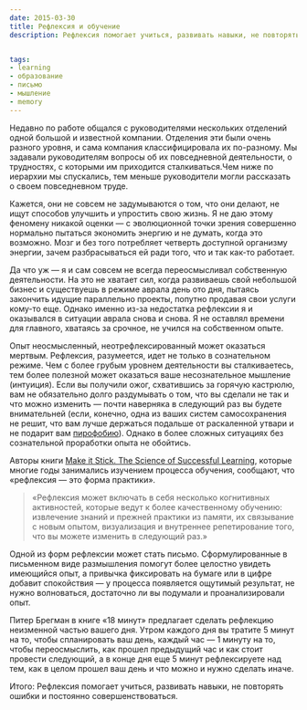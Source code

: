 ```yaml
---
date: 2015-03-30
title: Рефлексия и обучение
description: Рефлексия помогает учиться, развивать навыки, не повторять ошибки и постоянно совершенствоваться.


tags:
- learning
- образование
- письмо
- мышление
- memory
---
```


Недавно по работе общался с руководителями нескольких отделений одной большой и известной компании. Отделения эти были очень разного уровня, и сама компания классифицировала их по-разному. Мы задавали руководителям вопросы об их повседневной деятельности, о трудностях, с которыми им приходится сталкиваться.Чем ниже по иерархии мы спускались, тем меньше руководители могли рассказать о своем повседневном труде. 

Кажется, они не совсем не задумываются о том, что они делают, не ищут способов улучшить и упростить свою жизнь. Я не даю этому феномену никакой оценки — с эволюционной точки зрения совершенно нормально пытаться экономить энергию и не думать, когда это возможно. Мозг и без того потребляет четверть доступной организму энергии, зачем разбрасываться ей ради того, что и так как-то работает.

Да что уж — я и сам совсем не всегда переосмысливал собственную деятельности. На это не хватает сил, когда развиваешь свой небольшой бизнес и существуешь в режиме аврала день ото дня, пытаясь закончить идущие параллельно проекты, попутно продавая свои услуги кому-то еще. Однако именно из-за недостатка рефлексии я и оказывался в ситуации аврала снова и снова. Я не оставлял времени для главного, хватаясь за срочное, не учился на собственном опыте. 

<!--more-->

Опыт неосмысленный, неотрефлексированный может оказаться мертвым. Рефлексия, разумеется, идет не только в сознательном режиме. Чем с более грубым уровнем деятельности вы сталкиваетесь, тем более полезной может оказаться ваше несознательное мышление (интуиция). Если вы получили ожог, схватившись за горячую кастрюлю, вам не обязательно долго раздумывать о том, что вы сделали не так и что можно изменить — почти наверняка в следующий раз вы будете внимательней (если, конечно, одна из ваших систем самосохранения не решит, что вам лучше держаться подальше от раскаленной утвари и не подарит вам [пирофобию](https://ru.wikipedia.org/wiki/%D0%9F%D0%B8%D1%80%D0%BE%D1%84%D0%BE%D0%B1%D0%B8%D1%8F)). Однако в более сложных ситуациях без сознательной проработки опыта не обойтись.

Авторы книги [Make it Stick. The Science of Successful Learning](http://astore.amazon.com/glebkali-20/detail/0674729013), которые многие годы занимались изучением процесса обучения, сообщают, что «рефлексия — это форма практики». 

<blockquote>«Рефлексия может включать в себя несколько когнитивных активностей, которые ведут к более качественному обучению: извлечение знаний и прежней практики из памяти, их связывание с новым опытом, визуализация и внутреннее репетирование того, что вы можете изменить в следующий раз.»</blockquote>

Одной из форм рефлексии может стать письмо. Сформулированные в письменном виде размышления помогут более целостно увидеть имеющийся опыт, а привычка фиксировать на бумаге или в цифре добавит спокойствия — у процесса появляется ощутимый результат, не нужно волноваться, достаточно ли вы подумали и проанализировали опыт.

Питер Брегман в книге «18 минут» предлагает сделать рефлекцию неизменной частью вашего дня. Утром каждого дня вы тратите 5 минут на то, чтобы спланировать ваш день, каждый час — 1 минуту на то, чтобы переосмыслить, как прошел предыдущий час и как стоит провести следующий, а в конце дня еще 5 минут рефлексируете над тем, как в целом прошел ваш день и что можно и нужно сделать иначе.

Итого: Рефлексия помогает учиться, развивать навыки, не повторять ошибки и постоянно совершенствоваться.
